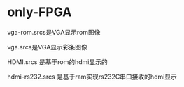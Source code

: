 # only-FPGA

vga-rom.srcs是VGA显示rom图像

vga.srcs是VGA显示彩条图像

HDMI.srcs 是基于rom的hdmi显示的

hdmi-rs232.srcs 是基于ram实现rs232C串口接收的hdmi显示
